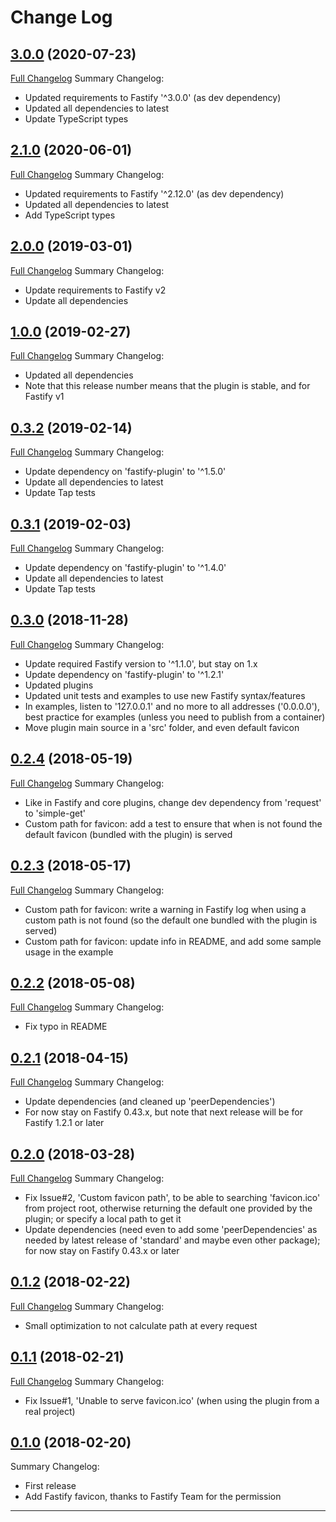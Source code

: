 # Change Log

## [3.0.0](https://github.com/smartiniOnGitHub/fastify-favicon/releases/tag/3.0.0) (2020-07-23)
[Full Changelog](https://github.com/smartiniOnGitHub/fastify-favicon/compare/2.1.0...3.0.0)
Summary Changelog:
- Updated requirements to Fastify '^3.0.0' (as dev dependency)
- Updated all dependencies to latest
- Update TypeScript types

## [2.1.0](https://github.com/smartiniOnGitHub/fastify-favicon/releases/tag/2.1.0) (2020-06-01)
[Full Changelog](https://github.com/smartiniOnGitHub/fastify-favicon/compare/2.0.0...2.1.0)
Summary Changelog:
- Updated requirements to Fastify '^2.12.0' (as dev dependency)
- Updated all dependencies to latest
- Add TypeScript types

## [2.0.0](https://github.com/smartiniOnGitHub/fastify-favicon/releases/tag/2.0.0) (2019-03-01)
[Full Changelog](https://github.com/smartiniOnGitHub/fastify-favicon/compare/1.0.0...2.0.0)
Summary Changelog:
- Update requirements to Fastify v2
- Update all dependencies

## [1.0.0](https://github.com/smartiniOnGitHub/fastify-favicon/releases/tag/1.0.0) (2019-02-27)
[Full Changelog](https://github.com/smartiniOnGitHub/fastify-favicon/compare/0.3.2...1.0.0)
Summary Changelog:
- Updated all dependencies
- Note that this release number means that the plugin is stable, 
  and for Fastify v1

## [0.3.2](https://github.com/smartiniOnGitHub/fastify-favicon/releases/tag/0.3.2) (2019-02-14)
[Full Changelog](https://github.com/smartiniOnGitHub/fastify-favicon/compare/0.3.1...0.3.2)
Summary Changelog:
- Update dependency on 'fastify-plugin' to '^1.5.0'
- Update all dependencies to latest
- Update Tap tests

## [0.3.1](https://github.com/smartiniOnGitHub/fastify-favicon/releases/tag/0.3.1) (2019-02-03)
[Full Changelog](https://github.com/smartiniOnGitHub/fastify-favicon/compare/0.3.0...0.3.1)
Summary Changelog:
- Update dependency on 'fastify-plugin' to '^1.4.0'
- Update all dependencies to latest
- Update Tap tests

## [0.3.0](https://github.com/smartiniOnGitHub/fastify-favicon/releases/tag/0.3.0) (2018-11-28)
[Full Changelog](https://github.com/smartiniOnGitHub/fastify-favicon/compare/0.2.4...0.3.0)
Summary Changelog:
- Update required Fastify version to '^1.1.0', but stay on 1.x
- Update dependency on 'fastify-plugin' to '^1.2.1'
- Updated plugins
- Updated unit tests and examples to use new Fastify syntax/features
- In examples, listen to '127.0.0.1' and no more to all addresses ('0.0.0.0'),
  best practice for examples (unless you need to publish from a container)
- Move plugin main source in a 'src' folder, and even default favicon

## [0.2.4](https://github.com/smartiniOnGitHub/fastify-favicon/releases/tag/0.2.4) (2018-05-19)
[Full Changelog](https://github.com/smartiniOnGitHub/fastify-favicon/compare/0.2.3...0.2.4)
Summary Changelog:
- Like in Fastify and core plugins, change dev dependency from 'request' to 'simple-get'
- Custom path for favicon: add a test to ensure that when is not found the default favicon (bundled with the plugin) is served

## [0.2.3](https://github.com/smartiniOnGitHub/fastify-favicon/releases/tag/0.2.3) (2018-05-17)
[Full Changelog](https://github.com/smartiniOnGitHub/fastify-favicon/compare/0.2.2...0.2.3)
Summary Changelog:
- Custom path for favicon: write a warning in Fastify log when using a custom path is not found (so the default one bundled with the plugin is served)
- Custom path for favicon: update info in README, and add some sample usage in the example

## [0.2.2](https://github.com/smartiniOnGitHub/fastify-favicon/releases/tag/0.2.2) (2018-05-08)
[Full Changelog](https://github.com/smartiniOnGitHub/fastify-favicon/compare/0.2.1...0.2.2)
Summary Changelog:
- Fix typo in README

## [0.2.1](https://github.com/smartiniOnGitHub/fastify-favicon/releases/tag/0.2.1) (2018-04-15)
[Full Changelog](https://github.com/smartiniOnGitHub/fastify-favicon/compare/0.2.0...0.2.1)
Summary Changelog:
- Update dependencies (and cleaned up 'peerDependencies')
- For now stay on Fastify 0.43.x, but note that next release will be for Fastify 1.2.1 or later

## [0.2.0](https://github.com/smartiniOnGitHub/fastify-favicon/releases/tag/0.2.0) (2018-03-28)
[Full Changelog](https://github.com/smartiniOnGitHub/fastify-favicon/compare/0.1.2...0.2.0)
Summary Changelog:
- Fix Issue#2, 'Custom favicon path', to be able to searching 'favicon.ico' from project root, otherwise returning the default one provided by the plugin; or specify a local path to get it
- Update dependencies (need even to add some 'peerDependencies' as needed by latest release of 'standard' and maybe even other package); for now stay on Fastify 0.43.x or later

## [0.1.2](https://github.com/smartiniOnGitHub/fastify-favicon/releases/tag/0.1.2) (2018-02-22)
[Full Changelog](https://github.com/smartiniOnGitHub/fastify-favicon/compare/0.1.1...0.1.2)
Summary Changelog:
- Small optimization to not calculate path at every request

## [0.1.1](https://github.com/smartiniOnGitHub/fastify-favicon/releases/tag/0.1.1) (2018-02-21)
[Full Changelog](https://github.com/smartiniOnGitHub/fastify-favicon/compare/0.1.0...0.1.1)
Summary Changelog:
- Fix Issue#1, 'Unable to serve favicon.ico' (when using the plugin from a real project)

## [0.1.0](https://github.com/smartiniOnGitHub/fastify-favicon/releases/tag/0.1.0) (2018-02-20)
Summary Changelog:
- First release
- Add Fastify favicon, thanks to Fastify Team for the permission

----
